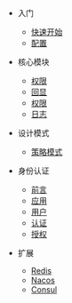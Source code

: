 * 入门
  * [快速开始](guid/quickstart.md)
  * [配置](zh-cn/more-pages.md)

* 核心模块
  * [权限](zh-cn/configuration.md)
  * [回显](zh-cn/themes.md)
  * [权限](zh-cn/plugins.md)
  * [日志](zh-cn/markdown.md)

* 设计模式
  * [策略模式](zh-cn/configuration.md)

* 身份认证
  * [前言](zh-cn/configuration.md)
  * [应用](zh-cn/themes.md)
  * [用户](zh-cn/plugins.md)
  * [认证](zh-cn/markdown.md)
  * [授权](zh-cn/language-highlight.md)

* 扩展
  * [Redis](zh-cn/configuration.md)
  * [Nacos](zh-cn/themes.md)
  * [Consul](zh-cn/plugins.md)